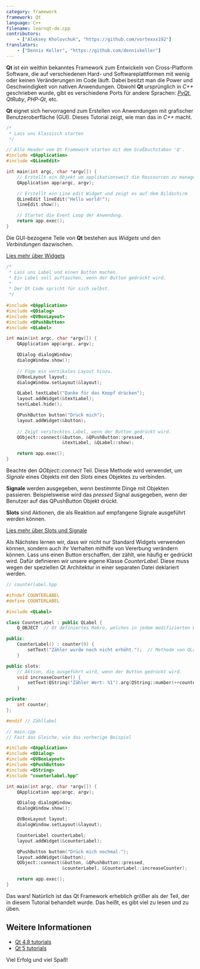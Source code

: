 ```yaml
---
category: framework
framework: Qt
language: C++
filename: learnqt-de.cpp
contributors:
    - ["Aleksey Kholovchuk", "https://github.com/vortexxx192"]
translators:
    - ["Dennis Keller", "https://github.com/denniskeller"]
---
```


**Qt** ist ein weithin bekanntes Framework zum Entwickeln von Cross-Platform Software,
die auf verschiedenen Hard- und Softwareplattformen mit wenig oder keinen Veränderungen im Code läuft.
Dabei besitzt man die Power und Geschwindigkeit von nativen Anwendungen.
Obwohl **Qt** ursprünglich in *C++* geschrieben wurde,
gibt es verschiedene Ports für andere Sprachen: *[PyQt](https://learnxinyminutes.com/docs/pyqt/)*, *QtRuby*, *PHP-Qt*, etc.

**Qt** eignet sich hervorragend zum Erstellen von Anwendungen mit grafischer Benutzeroberfläche (GUI).
Dieses Tutorial zeigt, wie man das in *C++* macht.

```c++
/*
 * Lass uns klassisch starten
 */

// Alle Header vom Qt Framework starten mit dem Großbuchstaben 'Q'.
#include <QApplication>
#include <QLineEdit>

int main(int argc, char *argv[]) {
    // Erstellt ein Objekt um applikationsweit die Ressourcen zu managen.
    QApplication app(argc, argv);

    // Erstellt ein Line edit Widget und zeigt es auf dem Bildschirm
    QLineEdit lineEdit("Hello world!");
    lineEdit.show();

    // Startet die Event Loop der Anwendung.
    return app.exec();
}
```

Die GUI-bezogene Teile von **Qt** bestehen aus *Widgets* und den *Verbindungen*
dazwischen.

[Lies mehr über Widgets](http://doc.qt.io/qt-5/qtwidgets-index.html)

```c++
/*
 * Lass uns Label und einen Button machen.
 * Ein Label soll auftauchen, wenn der Button gedrückt wird.
 * 
 * Der Qt Code spricht für sich selbst.
 */
 
#include <QApplication>
#include <QDialog>
#include <QVBoxLayout>
#include <QPushButton>
#include <QLabel>

int main(int argc, char *argv[]) {
    QApplication app(argc, argv);

    QDialog dialogWindow;
    dialogWindow.show();
    
    // Füge ein vertikales Layout hinzu.
    QVBoxLayout layout;
    dialogWindow.setLayout(&layout);  

    QLabel textLabel("Danke für das Knopf drücken");
    layout.addWidget(&textLabel);
    textLabel.hide();

    QPushButton button("Drück mich");
    layout.addWidget(&button);
    
    // Zeigt verstecktes Label, wenn der Button gedrückt wird.
    QObject::connect(&button, &QPushButton::pressed,
                     &textLabel, &QLabel::show);

    return app.exec();
}
```

Beachte den *QObject::connect* Teil. Diese Methode wird verwendet,
um *Signale* eines Objekts mit den *Slots* eines Objektes zu verbinden.

**Signale** werden ausgegeben, wenn bestimmte Dinge mit Objekten passieren.
Beispielsweise wird das *pressed* Signal ausgegeben,
wenn der Benutzer auf das QPushButton Objekt drückt.

**Slots** sind Aktionen, die als Reaktion auf empfangene Signale ausgeführt werden können.

[Lies mehr über Slots und Signale](http://doc.qt.io/qt-5/signalsandslots.html)


Als Nächstes lernen wir, dass wir nicht nur Standard Widgets verwenden können,
sondern auch ihr Verhalten mithilfe von Vererbung verändern können.
Lass uns einen Button erschaffen, der zählt, wie häufig er gedrückt wird.
Dafür definieren wir unsere eigene Klasse *CounterLabel*.
Diese muss wegen der speziellen Qt Architektur in einer separaten Datei deklariert werden.

```c++
// counterlabel.hpp

#ifndef COUNTERLABEL
#define COUNTERLABEL

#include <QLabel>

class CounterLabel : public QLabel {
    Q_OBJECT  // Qt definiertes Makro, welches in jedem modifizierten Widget vorhanden sein muss.

public:
    CounterLabel() : counter(0) {
        setText("Zähler wurde noch nicht erhöht.");  // Methode von QLabel
    }

public slots:
    // Aktion, die ausgeführt wird, wenn der Button gedrückt wird.
    void increaseCounter() {
        setText(QString("Zähler Wert: %1").arg(QString::number(++counter)));
    }

private:
    int counter;
};

#endif // Zähllabel
```

```c++
// main.cpp
// Fast das Gleiche, wie das vorherige Beispiel

#include <QApplication>
#include <QDialog>
#include <QVBoxLayout>
#include <QPushButton>
#include <QString>
#include "counterlabel.hpp"

int main(int argc, char *argv[]) {
    QApplication app(argc, argv);

    QDialog dialogWindow;
    dialogWindow.show();

    QVBoxLayout layout;
    dialogWindow.setLayout(&layout);

    CounterLabel counterLabel;
    layout.addWidget(&counterLabel);

    QPushButton button("Drück mich nochmal.");
    layout.addWidget(&button);
    QObject::connect(&button, &QPushButton::pressed,
                     &counterLabel, &CounterLabel::increaseCounter);

    return app.exec();
}
```

Das wars! Natürlich ist das Qt Framework erheblich größer als der Teil, der in diesem Tutorial behandelt wurde.
Das heißt, es gibt viel zu lesen und zu üben.

## Weitere Informationen

- [Qt 4.8 tutorials](http://doc.qt.io/qt-4.8/tutorials.html)
- [Qt 5 tutorials](http://doc.qt.io/qt-5/qtexamplesandtutorials.html)

Viel Erfolg und viel Spaß!

